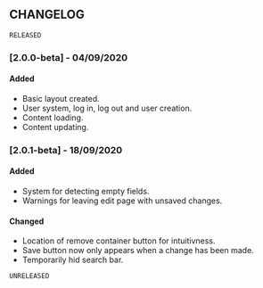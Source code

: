 ## CHANGELOG

`RELEASED`
### [2.0.0-beta] - 04/09/2020
#### Added
- Basic layout created.
- User system, log in, log out and user creation.
- Content loading.
- Content updating.

### [2.0.1-beta] - 18/09/2020
#### Added
- System for detecting empty fields.
- Warnings for leaving edit page with unsaved changes.

#### Changed
- Location of remove container button for intuitivness.
- Save button now only appears when a change has been made.
- Temporarily hid search bar.

`UNRELEASED`
